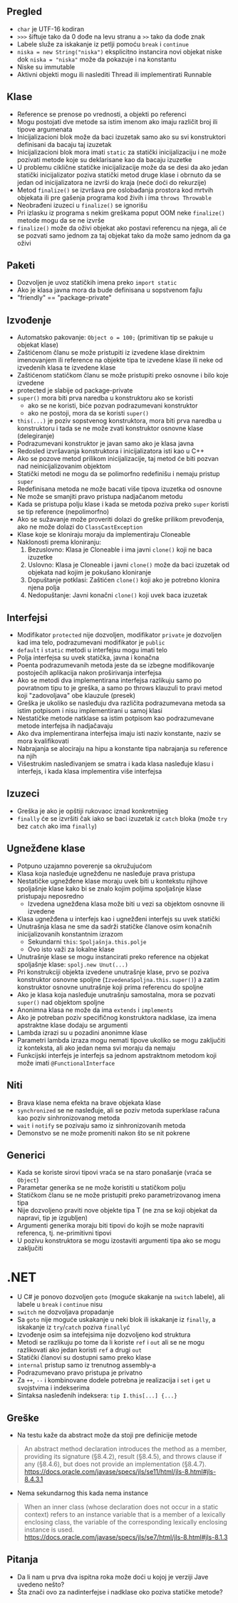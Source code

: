 ## Pregled
- `char` je UTF-16 kodiran
- `>>>` šiftuje tako da 0 dođe na levu stranu a `>>` tako da dođe znak
- Labele služe za iskakanje iz petlji pomoću `break` i `continue`
- `niska = new String("niska")` eksplicitno instancira novi objekat niske dok `niska = "niska"` može da pokazuje i na konstantu
- Niske su immutable
- Aktivni objekti mogu ili naslediti Thread ili implementirati Runnable

## Klase
- Reference se prenose po vrednosti, a objekti po referenci
- Mogu postojati dve metode sa istim imenom ako imaju različit broj ili tipove argumenata
- Inicijalizacioni blok može da baci izuzetak samo ako su svi konstruktori definisani da bacaju taj izuzetak
- Inicijalizacioni blok mora imati `static` za statički inicijalizaciju i ne može pozivati metode koje su deklarisane kao da bacaju izuzetke
- U problemu ciklične statičke inicijalizacije može da se desi da ako jedan statički inicijalizator poziva statički metod druge klase i obrnuto da se jedan od inicijalizatora ne izvrši do kraja (neće doći do rekurzije)
- Metod `finalize()` se izvršava pre oslobađanja prostora kod mrtvih objekata ili pre gašenja programa kod živih i ima `throws Throwable`
- Neobrađeni izuzeci u `finalize()` se ignorišu
- Pri izlasku iz programa s nekim greškama poput OOM neke `finalize()` metode mogu da se ne izvrše
- `finalize()` može da oživi objekat ako postavi referencu na njega, ali će se pozvati samo jednom za taj objekat tako da može samo jednom da ga oživi

## Paketi
- Dozvoljen je uvoz statičkih imena preko `import static`
- Ako je klasa javna mora da bude definisana u sopstvenom fajlu
- "friendly" == "package-private"

## Izvođenje
- Automatsko pakovanje: `Object o = 100;` (primitivan tip se pakuje u objekat klase)
- Zaštićenom članu se može pristupiti iz izvedene klase direktnim imenovanjem ili reference na objekte tipa te izvedene klase ili neke od izvedenih klasa te izvedene klase
- Zaštićenom statičkom članu se može pristupiti preko osnovne i bilo koje izvedene
- protected je slabije od package-private
- `super()` mora biti prva naredba u konstruktoru ako se koristi
    - ako se ne koristi, biće pozvan podrazumevani konstruktor
    - ako ne postoji, mora da se koristi `super()`
- `this(...)` je poziv sopstvenog konstruktora, mora biti prva naredba u konstruktoru i tada se ne može zvati konstruktor osnovne klase (delegiranje)
- Podrazumevani konstruktor je javan samo ako je klasa javna
- Redosled izvršavanja konstruktora i inicijalizatora isti kao u C++
- Ako se pozove metod prilikom inicijalizacije, taj metod će biti pozvan nad neinicijalizovanim objektom
- Statički metodi ne mogu da se polimorfno redefinišu i nemaju pristup `super`
- Redefinisana metoda ne može bacati više tipova izuzetka od osnovne
- Ne može se smanjiti pravo pristupa nadjačanom metodu
- Kada se pristupa polju klase i kada se metoda poziva preko `super` koristi se tip reference (nepolimorfno)
- Ako se sužavanje može proveriti dolazi do greške prilikom prevođenja, ako ne može dolazi do `ClassCastException`
- Klase koje se kloniraju moraju da implementiraju Cloneable
- Naklonosti prema kloniranju:
    1. Bezuslovno: Klasa je Cloneable i ima javni `clone()` koji ne baca izuzetke
    2. Uslovno: Klasa je Cloneable i javni `clone()` može da baci izuzetak od objekata nad kojim je pokušano kloniranje
    3. Dopuštanje potklasi: Zaštićen `clone()` koji ako je potrebno klonira njena polja
    4. Nedopuštanje: Javni konačni `clone()` koji uvek baca izuzetak

## Interfejsi
- Modifikator `protected` nije dozvoljen, modifikator `private` je dozvoljen kad ima telo, podrazumevani modifikator je `public`
- `default` i `static` metodi u interfejsu mogu imati telo
- Polja interfejsa su uvek statička, javna i konačna
- Poenta podrazumevanih metoda jeste da se izbegne modifikovanje postojećih aplikacija nakon proširivanja interfejsa
- Ako se metodi dva implementirana interfejsa razlikuju samo po povratnom tipu to je greška, a samo po throws klauzuli to pravi metod koji "zadovoljava" obe klauzule (presek)
- Greška je ukoliko se nasleđuju dva različita podrazumevana metoda sa istim potpisom i nisu implementirani u samoj klasi
- Nestatičke metode natklase sa istim potpisom kao podrazumevane metode interfejsa ih nadjačavaju
- Ako dva implementirana interfejsa imaju isti naziv konstante, naziv se mora kvalifikovati
- Nabrajanja se alociraju na hipu a konstante tipa nabrajanja su reference na njih
- Višestrukim nasleđivanjem se smatra i kada klasa nasleđuje klasu i interfejs, i kada klasa implementira više interfejsa

## Izuzeci
- Greška je ako je opštiji rukovaoc iznad konkretnijeg
- `finally` će se izvršiti čak iako se baci izuzetak iz `catch` bloka (može `try` bez `catch` ako ima `finally`)

## Ugnežđene klase
- Potpuno uzajamno poverenje sa okružujućom
- Klasa koja nasleđuje ugnežđenu ne nasleđuje prava pristupa
- Nestatičke ugnežđene klase moraju uvek biti u kontekstu njihove spoljašnje klase kako bi se znalo kojim poljima spoljašnje klase pristupaju neposredno
    - Izvedena ugnežđena klasa može biti u vezi sa objektom osnovne ili izvedene
- Klasa ugnežđena u interfejs kao i ugnežđeni interfejs su uvek statički
- Unutrašnja klasa ne sme da sadrži statičke članove osim konačnih inicijalizovanih konstantnim izrazom
    - Sekundarni `this`: `Spoljašnja.this.polje`
    - Ovo isto važi za lokalne klase
- Unutrašnje klase se mogu instancirati preko reference na objekat spoljašnje klase: `spolj.new Unut(...)`
- Pri konstrukciji objekta izvedene unutrašnje klase, prvo se poziva konstruktor osnovne spoljne (`IzvedenaSpoljna.this.super()`) a zatim konstruktor osnovne unutrašnje koji prima referencu do spoljne
- Ako je klasa koja nasleđuje unutrašnju samostalna, mora se pozvati `super()` nad objektom spoljne
- Anonimna klasa ne može da ima `extends` i `implements`
- Ako je potreban poziv specifičnog konstruktora nadklase, iza imena apstraktne klase dodaju se argumenti
- Lambda izrazi su u pozadini anonimne klase
- Parametri lambda izraza mogu nemati tipove ukoliko se mogu zaključiti iz konteksta, ali ako jedan nema svi moraju da nemaju
- Funkcijski interfejs je interfejs sa jednom apstraktnom metodom koji može imati `@FunctionalInterface`

## Niti
- Brava klase nema efekta na brave objekata klase
- `synchronized` se ne nasleđuje, ali se poziv metoda superklase računa kao poziv sinhronizovanog metoda
- `wait` i `notify` se pozivaju samo iz sinhronizovanih metoda
- Demonstvo se ne može promeniti nakon što se nit pokrene

## Generici
- Kada se koriste sirovi tipovi vraća se na staro ponašanje (vraća se `Object`)
- Parametar generika se ne može koristiti u statičkom polju
- Statičkom članu se ne može pristupiti preko parametrizovanog imena tipa
- Nije dozvoljeno praviti nove objekte tipa T (ne zna se koji objekat da napravi, tip je izgubljen)
- Argumenti generika moraju biti tipovi do kojih se može napraviti referenca, tj. ne-primitivni tipovi
- U pozivu konstruktora se mogu izostaviti argumenti tipa ako se mogu zaključiti

# .NET
- U C# je ponovo dozvoljen `goto` (moguće skakanje na `switch` labele), ali labele u `break` i `continue` nisu
- `switch` ne dozvoljava propadanje
- Sa `goto` nije moguće uskakanje u neki blok ili iskakanje iz `finally`, a iskakanje iz `try`/`catch` poziva `finally`ć
- Izvođenje osim sa intefejsima nije dozvoljeno kod struktura
- Metodi se razlikuju po tome da li koriste `ref` i `out` ali se ne mogu razlikovati ako jedan koristi `ref` a drugi `out`
- Statički članovi su dostupni samo preko klase
- `internal` pristup samo iz trenutnog assembly-a
- Podrazumevano pravo pristupa je privatno
- Za `++`, `--` i kombinovane dodele potrebna je realizacija i `set` i `get` u svojstvima i indekserima
- Sintaksa nasleđenih indeksera: `tip I.this[...] {...}`

## Greške
- Na testu kaže da abstract može da stoji pre definicije metode
> An abstract method declaration introduces the method as a member, providing its signature (§8.4.2), result (§8.4.5), and throws clause if any (§8.4.6), but does not provide an implementation (§8.4.7).
https://docs.oracle.com/javase/specs/jls/se11/html/jls-8.html#jls-8.4.3.1
- Nema sekundarnog this kada nema instance
> When an inner class (whose declaration does not occur in a static context) refers to an instance variable that is a member of a lexically enclosing class, the variable of the corresponding lexically enclosing instance is used.
https://docs.oracle.com/javase/specs/jls/se7/html/jls-8.html#jls-8.1.3

## Pitanja
- Da li nam u prva dva ispitna roka može doći u kojoj je verziji Jave uvedeno nešto?
- Šta znači ovo za nadinterfejse i nadklase oko poziva statičke metode?

